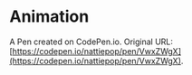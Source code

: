 # Animation

A Pen created on CodePen.io. Original URL: [https://codepen.io/nattiepop/pen/VwxZWgX](https://codepen.io/nattiepop/pen/VwxZWgX).

